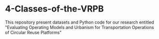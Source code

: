 # 4-Classes-of-the-VRPB
This repository present datasets and Python code for our research entitled "Evaluating Operating Models and Urbanism for Transportation Operations of Circular Reuse Platforms"
